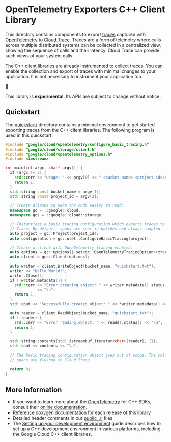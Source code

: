 # OpenTelemetry Exporters C++ Client Library

This directory contains components to export [traces] captured with
[OpenTelemetry] to [Cloud Trace]. Traces are a form of telemetry where calls
across multiple distributed systems can be collected in a centralized view,
showing the sequence of calls and their latency. Cloud Trace can provide such
views of your system calls.

The C++ client libraries are already instrumented to collect traces. You can
enable the collection and export of traces with minimal changes to your
application. It is not necessary to instrument your application too.

:construction:

This library is **experimental**. Its APIs are subject to change without notice.

## Quickstart

The [quickstart/](quickstart/README.md) directory contains a minimal environment
to get started exporting traces from the C++ client libraries. The following
program is used in this quickstart.

<!-- inject-quickstart-start -->

```cc
#include "google/cloud/opentelemetry/configure_basic_tracing.h"
#include "google/cloud/storage/client.h"
#include "google/cloud/opentelemetry_options.h"
#include <iostream>

int main(int argc, char* argv[]) {
  if (argc != 3) {
    std::cerr << "Usage: " << argv[0] << " <bucket-name> <project-id>\n";
    return 1;
  }
  std::string const bucket_name = argv[1];
  std::string const project_id = argv[2];

  // Create aliases to make the code easier to read.
  namespace gc = ::google::cloud;
  namespace gcs = ::google::cloud::storage;

  // Instantiate a basic tracing configuration which exports traces to Cloud
  // Trace. By default, spans are sent in batches and always sampled.
  auto project = gc::Project(project_id);
  auto configuration = gc::otel::ConfigureBasicTracing(project);

  // Create a client with OpenTelemetry tracing enabled.
  auto options = gc::Options{}.set<gc::OpenTelemetryTracingOption>(true);
  auto client = gcs::Client(options);

  auto writer = client.WriteObject(bucket_name, "quickstart.txt");
  writer << "Hello World!";
  writer.Close();
  if (!writer.metadata()) {
    std::cerr << "Error creating object: " << writer.metadata().status()
              << "\n";
    return 1;
  }
  std::cout << "Successfully created object: " << *writer.metadata() << "\n";

  auto reader = client.ReadObject(bucket_name, "quickstart.txt");
  if (!reader) {
    std::cerr << "Error reading object: " << reader.status() << "\n";
    return 1;
  }

  std::string contents{std::istreambuf_iterator<char>{reader}, {}};
  std::cout << contents << "\n";

  // The basic tracing configuration object goes out of scope. The collected
  // spans are flushed to Cloud Trace.

  return 0;
}
```

<!-- inject-quickstart-end -->

## More Information

- If you want to learn more about the [OpenTelemetry] for C++ SDKs, consult
  their [online documentation](https://opentelemetry-cpp.readthedocs.io/).
- [Reference doxygen documentation][doxygen-link] for each release of this
  library
- Detailed header comments in our [public `.h`][source-link] files
- The [Setting up your development environment] guide describes how to set up a
  C++ development environment in various platforms, including the Google Cloud
  C++ client libraries.

[cloud trace]: https://cloud.google.com/trace
[doxygen-link]: https://googleapis.dev/cpp/google-cloud-opentelemetry/latest/
[opentelemetry]: https://opentelemetry.io/
[setting up your development environment]: https://cloud.google.com/cpp/docs/setup
[source-link]: https://github.com/googleapis/google-cloud-cpp/tree/main/google/cloud/opentelemetry
[traces]: https://opentelemetry.io/docs/concepts/observability-primer/#distributed-traces
